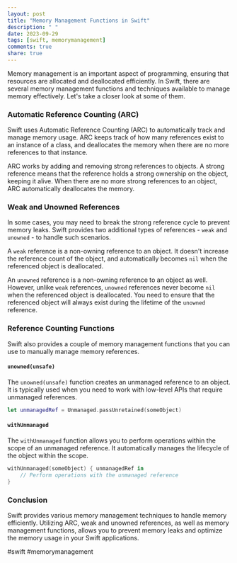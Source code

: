 ```yaml
---
layout: post
title: "Memory Management Functions in Swift"
description: " "
date: 2023-09-29
tags: [swift, memorymanagement]
comments: true
share: true
---
```


Memory management is an important aspect of programming, ensuring that resources are allocated and deallocated efficiently. In Swift, there are several memory management functions and techniques available to manage memory effectively. Let's take a closer look at some of them.

### Automatic Reference Counting (ARC)

Swift uses Automatic Reference Counting (ARC) to automatically track and manage memory usage. ARC keeps track of how many references exist to an instance of a class, and deallocates the memory when there are no more references to that instance.

ARC works by adding and removing strong references to objects. A strong reference means that the reference holds a strong ownership on the object, keeping it alive. When there are no more strong references to an object, ARC automatically deallocates the memory.

### Weak and Unowned References

In some cases, you may need to break the strong reference cycle to prevent memory leaks. Swift provides two additional types of references - `weak` and `unowned` - to handle such scenarios.

A `weak` reference is a non-owning reference to an object. It doesn't increase the reference count of the object, and automatically becomes `nil` when the referenced object is deallocated.

An `unowned` reference is a non-owning reference to an object as well. However, unlike `weak` references, `unowned` references never become `nil` when the referenced object is deallocated. You need to ensure that the referenced object will always exist during the lifetime of the `unowned` reference.

### Reference Counting Functions

Swift also provides a couple of memory management functions that you can use to manually manage memory references.

#### `unowned(unsafe)`

The `unowned(unsafe)` function creates an unmanaged reference to an object. It is typically used when you need to work with low-level APIs that require unmanaged references.

```swift
let unmanagedRef = Unmanaged.passUnretained(someObject)
```

#### `withUnmanaged`

The `withUnmanaged` function allows you to perform operations within the scope of an unmanaged reference. It automatically manages the lifecycle of the object within the scope.

```swift
withUnmanaged(someObject) { unmanagedRef in
    // Perform operations with the unmanaged reference
}
```

### Conclusion

Swift provides various memory management techniques to handle memory efficiently. Utilizing ARC, weak and unowned references, as well as memory management functions, allows you to prevent memory leaks and optimize the memory usage in your Swift applications.

#swift #memorymanagement